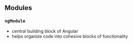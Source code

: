 ## Modules

### `ngModule`

- central building block of Angular
- helps organize code into cohesive blocks of functionality
